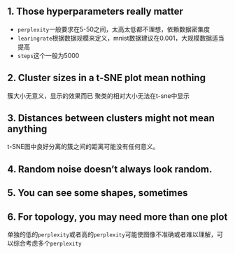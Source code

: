 ## 1. Those hyperparameters really matter
+ `perplexity`一般要求在5-50之间，太高太低都不理想，依赖数据密集度
+ `learingrate`根据数据规模来定义，mnist数据建议在0.001，大规模数据适当提高
+ `steps`这个一般为5000

## 2.  Cluster sizes in a t-SNE plot mean nothing
簇大小无意义，显示的效果而已
聚类的相对大小无法在t-sne中显示

## 3. Distances between clusters might not mean anything
t-SNE图中良好分离的簇之间的距离可能没有任何意义。

## 4. Random noise doesn’t always look random.

## 5. You can see some shapes, sometimes

## 6. For topology, you may need more than one plot
单独的低的`perplexity`或者高的`perplexity`可能使图像不准确或者难以理解，可以综合考虑多个`perplexity`
